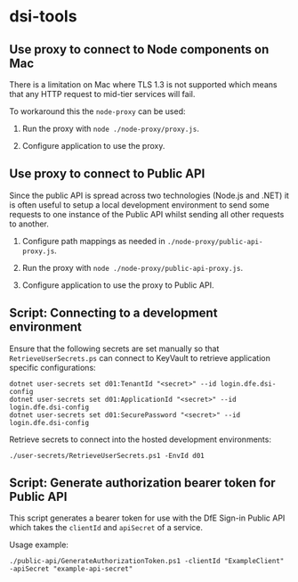 # dsi-tools

## Use proxy to connect to Node components on Mac

There is a limitation on Mac where TLS 1.3 is not supported which means that any HTTP request to mid-tier services will fail.

To workaround this the `node-proxy` can be used:

1. Run the proxy with `node ./node-proxy/proxy.js`.

2. Configure application to use the proxy.


## Use proxy to connect to Public API

Since the public API is spread across two technologies (Node.js and .NET) it is often useful to setup a local development environment to send some requests to one instance of the Public API whilst sending all other requests to another.

1. Configure path mappings as needed in `./node-proxy/public-api-proxy.js`.

2. Run the proxy with `node ./node-proxy/public-api-proxy.js`.

3. Configure application to use the proxy to Public API.


## Script: Connecting to a development environment

Ensure that the following secrets are set manually so that `RetrieveUserSecrets.ps` can connect to KeyVault to retrieve application specific configurations:

```pwsh
dotnet user-secrets set d01:TenantId "<secret>" --id login.dfe.dsi-config
dotnet user-secrets set d01:ApplicationId "<secret>" --id login.dfe.dsi-config
dotnet user-secrets set d01:SecurePassword "<secret>" --id login.dfe.dsi-config
```

Retrieve secrets to connect into the hosted development environments:

```pwsh
./user-secrets/RetrieveUserSecrets.ps1 -EnvId d01
```

## Script: Generate authorization bearer token for Public API

This script generates a bearer token for use with the DfE Sign-in Public API which takes the `clientId` and `apiSecret` of a service.

Usage example:

```pwsh
./public-api/GenerateAuthorizationToken.ps1 -clientId "ExampleClient" -apiSecret "example-api-secret"
```
